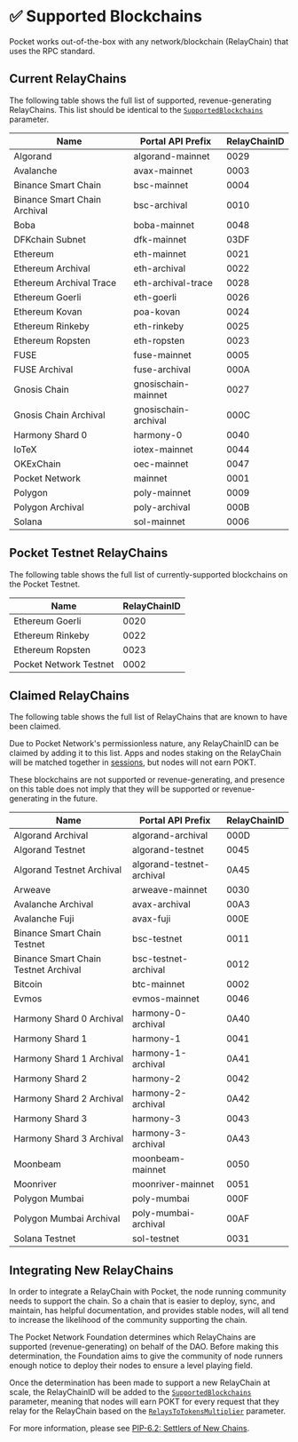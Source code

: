# ✅ Supported Blockchains

Pocket works out-of-the-box with any network/blockchain (RelayChain) that uses the RPC standard.

## Current RelayChains

The following table shows the full list of supported, revenue-generating RelayChains. This list should be identical to the [`SupportedBlockchains`](protocol-parameters.md#supportedblockchains) parameter.

| Name                                 | Portal API Prefix         | RelayChainID |
| ------------------------------------ | ------------------------- | ------------ |
| Algorand                             | algorand-mainnet          | 0029         |
| Avalanche                            | avax-mainnet              | 0003         |
| Binance Smart Chain                  | bsc-mainnet               | 0004         |
| Binance Smart Chain Archival         | bsc-archival              | 0010         |
| Boba                                 | boba-mainnet              | 0048         |
| DFKchain Subnet                      | dfk-mainnet               | 03DF         |
| Ethereum                             | eth-mainnet               | 0021         |
| Ethereum Archival                    | eth-archival              | 0022         |
| Ethereum Archival Trace              | eth-archival-trace        | 0028         |
| Ethereum Goerli                      | eth-goerli                | 0026         |
| Ethereum Kovan                       | poa-kovan                 | 0024         |
| Ethereum Rinkeby                     | eth-rinkeby               | 0025         |
| Ethereum Ropsten                     | eth-ropsten               | 0023         |
| FUSE                                 | fuse-mainnet              | 0005         |
| FUSE Archival                        | fuse-archival             | 000A         |
| Gnosis Chain                         | gnosischain-mainnet       | 0027         |
| Gnosis Chain Archival                | gnosischain-archival      | 000C         |
| Harmony Shard 0                      | harmony-0                 | 0040         |
| IoTeX                                | iotex-mainnet             | 0044         |
| OKExChain                            | oec-mainnet               | 0047         |
| Pocket Network                       | mainnet                   | 0001         |
| Polygon                              | poly-mainnet              | 0009         |
| Polygon Archival                     | poly-archival             | 000B         |
| Solana                               | sol-mainnet               | 0006         |

## Pocket Testnet RelayChains

The following table shows the full list of currently-supported blockchains on the Pocket Testnet.

| Name                   | RelayChainID |
| ---------------------- | ------------ |
| Ethereum Goerli        | 0020         |
| Ethereum Rinkeby       | 0022         |
| Ethereum Ropsten       | 0023         |
| Pocket Network Testnet | 0002         |

## Claimed RelayChains

The following table shows the full list of RelayChains that are known to have been claimed.

Due to Pocket Network's permissionless nature, any RelayChainID can be claimed by adding it to this list. Apps and nodes staking on the RelayChain will be matched together in [sessions](../../v0/protocol/servicing.md#sessions), but nodes will not earn POKT.

These blockchains are not supported or revenue-generating, and presence on this table does not imply that they will be supported or revenue-generating in the future.

| Name                                 | Portal API Prefix         | RelayChainID |
| ------------------------------------ | ------------------------- | ------------ |
| Algorand Archival                    | algorand-archival         | 000D         |
| Algorand Testnet                     | algorand-testnet          | 0045         |
| Algorand Testnet Archival            | algorand-testnet-archival | 0A45         |
| Arweave                              | arweave-mainnet           | 0030         |
| Avalanche Archival                   | avax-archival             | 00A3         |
| Avalanche Fuji                       | avax-fuji                 | 000E         |
| Binance Smart Chain Testnet          | bsc-testnet               | 0011         |
| Binance Smart Chain Testnet Archival | bsc-testnet-archival      | 0012         |
| Bitcoin                              | btc-mainnet               | 0002         |
| Evmos                                | evmos-mainnet             | 0046         |
| Harmony Shard 0 Archival             | harmony-0-archival        | 0A40         |
| Harmony Shard 1                      | harmony-1                 | 0041         |
| Harmony Shard 1 Archival             | harmony-1-archival        | 0A41         |
| Harmony Shard 2                      | harmony-2                 | 0042         |
| Harmony Shard 2 Archival             | harmony-2-archival        | 0A42         |
| Harmony Shard 3                      | harmony-3                 | 0043         |
| Harmony Shard 3 Archival             | harmony-3-archival        | 0A43         |
| Moonbeam                             | moonbeam-mainnet          | 0050         |
| Moonriver                            | moonriver-mainnet         | 0051         |
| Polygon Mumbai                       | poly-mumbai               | 000F         |
| Polygon Mumbai Archival              | poly-mumbai-archival      | 00AF         |
| Solana Testnet                       | sol-testnet               | 0031         |

## Integrating New RelayChains

In order to integrate a RelayChain with Pocket, the node running community needs to support the chain. So a chain that is easier to deploy, sync, and maintain, has helpful documentation, and provides stable nodes, will all tend to increase the likelihood of the community supporting the chain.

The Pocket Network Foundation determines which RelayChains are supported (revenue-generating) on behalf of the DAO. Before making this determination, the Foundation aims to give the community of node runners enough notice to deploy their nodes to ensure a level playing field.

Once the determination has been made to support a new RelayChain at scale, the RelayChainID will be added to the [`SupportedBlockchains`](protocol-parameters.md#supportedblockchains) parameter, meaning that nodes will earn POKT for every request that they relay for the RelayChain based on the [`RelaysToTokensMultiplier`](protocol-parameters.md#relaystotokensmultiplier) parameter.

For more information, please see [PIP-6.2: Settlers of New Chains](https://forum.pokt.network/t/pip-6-2-settlers-of-new-chains/1027).